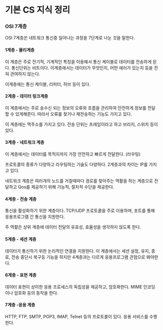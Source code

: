 # 기본 CS 지식 정리



### OSI 7계층

OSI 7계층은 네트워크 통신중 일어나는 과정을 7단계로 나눈 것을 말한다.



#### 1계층 - 물리계층

이 계층은 주로 전기적, 기계적인 특징을 이용해서 통신 케이블로 데이터를 전송하게 된다. 통신단위는 비트이다. 이계층에서는 데이터가 무엇인지, 어떤 에러가 있는지 등을 전혀 관여하지 않는다.

이계층에는 통신 케이블, 리피터, 허브 등이 있다.



#### 2계층 - 데이터 링크계층

이 계층에서는 주로 송수신 되는 정보의 오류와 흐름을 관리하여 안전하게 정보를 전달할 수 있게해준다. 따라서 오류를 찾거나 재전송하는 기능도 가지고 있다.

이 계층에는 맥주소를 가지고 있다. 전송 단위는 프레임이라고 하고 브리지, 스위치 등이 있다.



#### 3계층 - 네트워크 계층

이 계층에서는 데이터를 목적지까지 가장 안전하고 빠르게 전달한다. (라우팅)

프로토콜의 종류가 다양하고 라우팅하는 기술도 다양하다. 2계층과의 차이는 IP를 가지고 있다. 

네트워크 계층은 여러개의 노드를 거칠때마다 경로를 찾아주는 역활을 하는 계층으로 전달하고 Qos를 제공하기 위해 기능적, 절차적 수단을 제공한다.



#### 4계층 - 전송 계층

통신을 활성화하기 위한 계층이다. TCP/UDP 프로토콜을 주로 이용하며, 포트를 통해 응용프로그램 간 통신을 지원한다.

주 역활은 상위 계층에 데이터 전달의 유효성, 효율성을 생각하지 않도록 한다.



#### 5계층 - 세션 계층

데이터가 통신하기 위한 논리적인 연결을 지원한다. 이 계층에서는 세션 설정, 유지, 종료, 전송 중단시 복구등 기능을 하지만 4계층과는 다르게 응용프로그램 관점으로 봐야한다.



#### 6계층 - 표현 계층

데이터 표현이 상이한 응용 프로세스의 독립성을 제공하고, 암호화한다. MIME 인코딩이나 암호화 등의 동작을 한다.



#### 7계층 -응용 계층

HTTP, FTP, SMTP, POP3, IMAP, Telnet 등의 프로토콜이 있다. 응용 서비스를 수행한다.






